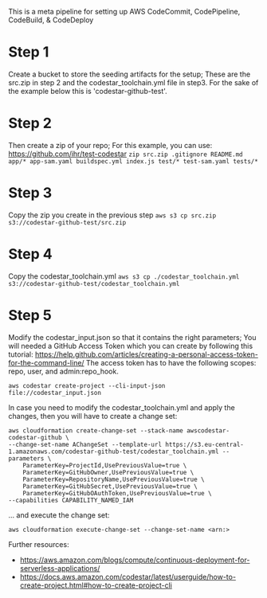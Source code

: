 This is a meta pipeline for setting up AWS CodeCommit, CodePipeline, CodeBuild, & CodeDeploy
# Step 1
Create a bucket to store the seeding artifacts for the setup; These are the src.zip in step 2 and the codestar_toolchain.yml file in step3. For the sake of the example below this is 'codestar-github-test'.
# Step 2
Then create a zip of your repo; For this example, you can use: https://github.com/ihr/test-codestar
`zip src.zip .gitignore README.md app/* app-sam.yaml buildspec.yml index.js test/* test-sam.yaml tests/*`
# Step 3
Copy the zip you create in the previous step
`aws s3 cp src.zip s3://codestar-github-test/src.zip`
# Step 4 
Copy the codestar_toolchain.yml
`aws s3 cp ./codestar_toolchain.yml s3://codestar-github-test/codestar_toolchain.yml`
# Step 5
Modify the codestar_input.json so that it contains the right parameters; You will needed a GitHub Access Token which 
you can create by following this tutorial: https://help.github.com/articles/creating-a-personal-access-token-for-the-command-line/ The access token has to have the following scopes: repo, user, and admin:repo_hook.

`aws codestar create-project --cli-input-json file://codestar_input.json`

In case you need to modify the codestar_toolchain.yml and apply the changes, then you will have to create a change set:

```
aws cloudformation create-change-set --stack-name awscodestar-codestar-github \
--change-set-name AChangeSet --template-url https://s3.eu-central-1.amazonaws.com/codestar-github-test/codestar_toolchain.yml --parameters \
    ParameterKey=ProjectId,UsePreviousValue=true \
    ParameterKey=GitHubOwner,UsePreviousValue=true \
    ParameterKey=RepositoryName,UsePreviousValue=true \
    ParameterKey=GitHubSecret,UsePreviousValue=true \
    ParameterKey=GitHubOAuthToken,UsePreviousValue=true \
--capabilities CAPABILITY_NAMED_IAM
```
... and execute the change set:

`aws cloudformation execute-change-set --change-set-name <arn:>`

Further resources:
- https://aws.amazon.com/blogs/compute/continuous-deployment-for-serverless-applications/ 
- https://docs.aws.amazon.com/codestar/latest/userguide/how-to-create-project.html#how-to-create-project-cli 

